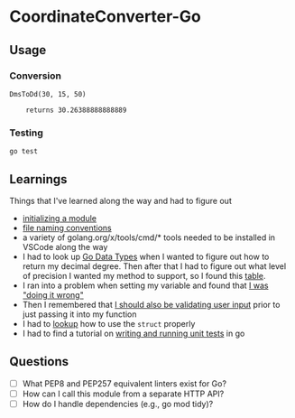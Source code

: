 # CoordinateConverter-Go

## Usage

### Conversion
```
DmsToDd(30, 15, 50)

    returns 30.26388888888889
```

### Testing
```
go test
```

## Learnings
Things that I've learned along the way and had to figure out

- [initializing a module](https://go.dev/doc/modules/managing-dependencies#naming_module)
- [file naming conventions](https://medium.com/@kdnotes/golang-naming-rules-and-conventions-8efeecd23b68)
- a variety of golang.org/x/tools/cmd/* tools needed to be installed in VSCode along the way
- I had to look up [Go Data Types](https://www.tutorialspoint.com/go/go_data_types.htm) when I wanted to figure out how to return my decimal degree. Then after that I had to figure out what level of precision I wanted my method to support, so I found this [table](http://mysql.rjweb.org/doc.php/latlng).
- I ran into a problem when setting my variable and found that [I was "doing it wrong"](https://deepsource.io/gh/tsenart/vegeta/issue/SCC-S1021/occurrences)
- Then I remembered that [I should also be validating user input](https://medium.com/@apzuk3/input-validation-in-golang-bc24cdec1835) prior to just passing it into my function
- I had to [lookup](https://gobyexample.com/structs) how to use the `struct` properly 
- I had to find a tutorial on [writing and running unit tests](https://www.digitalocean.com/community/tutorials/how-to-write-unit-tests-in-go-using-go-test-and-the-testing-package) in go


## Questions
- [ ] What PEP8 and PEP257 equivalent linters exist for Go?
- [ ] How can I call this module from a separate HTTP API?
- [ ] How do I handle dependencies (e.g., go mod tidy)?